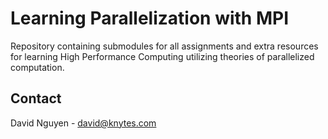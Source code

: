 # Learning Parallelization with MPI
Repository containing submodules for all assignments and extra resources for learning High Performance Computing utilizing theories of parallelized computation.

## Contact
David Nguyen - david@knytes.com
